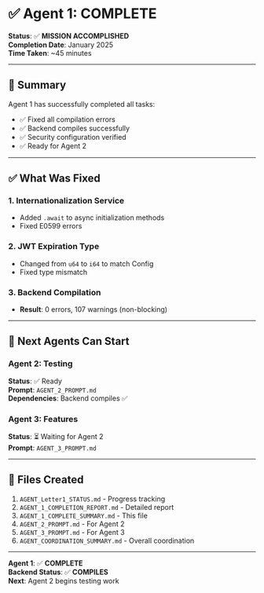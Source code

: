 # ✅ Agent 1: COMPLETE

**Status**: ✅ **MISSION ACCOMPLISHED**  
**Completion Date**: January 2025  
**Time Taken**: ~45 minutes

---

## 🎯 Summary

Agent 1 has successfully completed all tasks:
- ✅ Fixed all compilation errors
- ✅ Backend compiles successfully
- ✅ Security configuration verified
- ✅ Ready for Agent 2

---

## ✅ What Was Fixed

### 1. Internationalization Service
- Added `.await` to async initialization methods
- Fixed E0599 errors

### 2. JWT Expiration Type
- Changed from `u64` to `i64` to match Config
- Fixed type mismatch

### 3. Backend Compilation
- **Result**: 0 errors, 107 warnings (non-blocking)

---

## 🚀 Next Agents Can Start

### Agent 2: Testing
**Status**: ✅ Ready  
**Prompt**: `AGENT_2_PROMPT.md`  
**Dependencies**: Backend compiles ✅

### Agent 3: Features
**Status**: ⏳ Waiting for Agent 2  
**Prompt**: `AGENT_3_PROMPT.md`

---

## 📁 Files Created

1. `AGENT_Letter1_STATUS.md` - Progress tracking
2. `AGENT_1_COMPLETION_REPORT.md` - Detailed report
3. `AGENT_1_COMPLETE_SUMMARY.md` - This file
4. `AGENT_2_PROMPT.md` - For Agent 2
5. `AGENT_3_PROMPT.md` - For Agent 3
6. `AGENT_COORDINATION_SUMMARY.md` - Overall coordination

---

**Agent 1**: ✅ **COMPLETE**  
**Backend Status**: ✅ **COMPILES**  
**Next**: Agent 2 begins testing work

